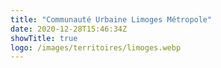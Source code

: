 ```yaml
---
title: "Communauté Urbaine Limoges Métropole"
date: 2020-12-28T15:46:34Z
showTitle: true
logo: /images/territoires/limoges.webp
---
```

